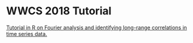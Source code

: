 # WWCS 2018 Tutorial

[Tutorial in R on Fourier analysis and identifying long-range correlations in time series data.](WWCS18_SwansonTutorial.html)
